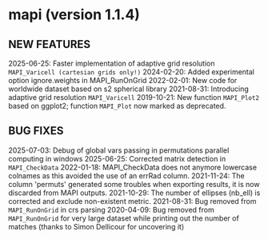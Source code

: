 # mapi (version 1.1.4)
## NEW FEATURES
2025-06-25: Faster implementation of adaptive grid resolution `MAPI_Varicell (cartesian grids only!)`
2024-02-20: Added experimental option ignore.weights in MAPI_RunOnGrid
2022-02-01: New code for worldwide dataset based on s2 spherical library
2021-08-31: Introducing adaptive grid resolution `MAPI_Varicell`
2019-10-21: New function `MAPI_Plot2` based on ggplot2; function `MAPI_Plot` now marked as deprecated.
## BUG FIXES
2025-07-03: Debug of global vars passing in permutations parallel computing in windows
2025-06-25: Corrected matrix detection in `MAPI_CheckData`
2022-01-18: MAPI_CheckData does not anymore lowercase colnames as this avoided the use of an errRad column.
2021-11-24: The column 'permuts' generated some troubles when exporting results, it is now discarded from MAPI outputs.
2021-10-29: The number of ellipses (nb_ell) is corrected and exclude non-existent metric.
2021-08-31: Bug removed from `MAPI_RunOnGrid` in crs parsing
2020-04-09: Bug removed from `MAPI_RunOnGrid` for very large dataset while printing out the number of matches (thanks to Simon Dellicour for uncovering it)
